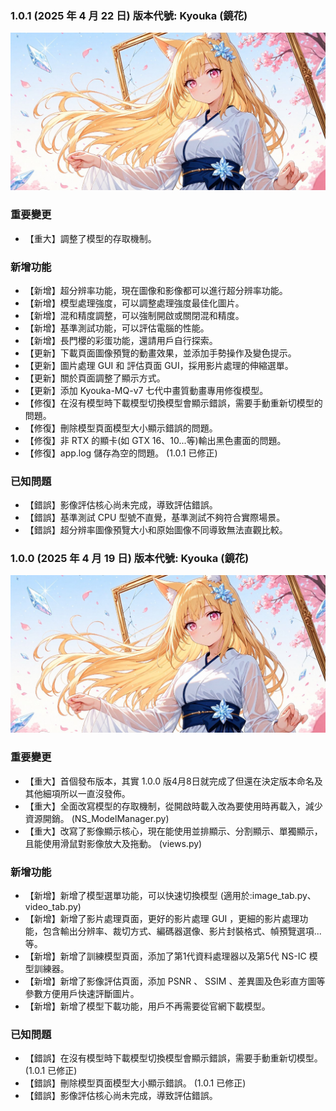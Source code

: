 ### 1.0.1 (2025 年 4 月 22 日) 版本代號: Kyouka (鏡花)
![t2i](https://github.com/AmanoShizukikun/Nagato-Sakura-Image-Charm/blob/main/assets/preview/1.0.0.jpg)
### 重要變更
- 【重大】調整了模型的存取機制。
### 新增功能
- 【新增】超分辨率功能，現在圖像和影像都可以進行超分辨率功能。
- 【新增】模型處理強度，可以調整處理強度最佳化圖片。
- 【新增】混和精度調整，可以強制開啟或關閉混和精度。
- 【新增】基準測試功能，可以評估電腦的性能。
- 【新增】長門櫻的彩蛋功能，還請用戶自行探索。
- 【更新】下載頁面圖像預覽的動畫效果，並添加手勢操作及變色提示。
- 【更新】圖片處理 GUI 和 評估頁面 GUI，採用影片處理的伸縮選單。
- 【更新】關於頁面調整了顯示方式。
- 【更新】添加 Kyouka-MQ-v7 七代中畫質動畫專用修復模型。
- 【修復】在沒有模型時下載模型切換模型會顯示錯誤，需要手動重新切模型的問題。
- 【修復】刪除模型頁面模型大小顯示錯誤的問題。
- 【修復】非 RTX 的顯卡(如 GTX 16、10...等)輸出黑色畫面的問題。
- 【修復】app.log 儲存為空的問題。 (1.0.1 已修正)
### 已知問題
- 【錯誤】影像評估核心尚未完成，導致評估錯誤。
- 【錯誤】基準測試 CPU 型號不直覺，基準測試不夠符合實際場景。
- 【錯誤】超分辨率圖像預覽大小和原始圖像不同導致無法直觀比較。

### 1.0.0 (2025 年 4 月 19 日) 版本代號: Kyouka (鏡花)
![t2i](https://github.com/AmanoShizukikun/Nagato-Sakura-Image-Charm/blob/main/assets/preview/1.0.0.jpg)
### 重要變更
- 【重大】首個發布版本，其實 1.0.0 版4月8日就完成了但還在決定版本命名及其他細項所以一直沒發佈。
- 【重大】全面改寫模型的存取機制，從開啟時載入改為要使用時再載入，減少資源開銷。 (NS_ModelManager.py)
- 【重大】改寫了影像顯示核心，現在能使用並排顯示、分割顯示、單獨顯示，且能使用滑鼠對影像放大及拖動。 (views.py)
### 新增功能
- 【新增】新增了模型選單功能，可以快速切換模型 (適用於:image_tab.py、video_tab.py)
- 【新增】新增了影片處理頁面，更好的影片處理 GUI ，更細的影片處理功能，包含輸出分辨率、裁切方式、編碼器選像、影片封裝格式、幀預覽選項...等。
- 【新增】新增了訓練模型頁面，添加了第1代資料處理器以及第5代 NS-IC 模型訓練器。
- 【新增】新增了影像評估頁面，添加 PSNR 、 SSIM 、差異圖及色彩直方圖等參數方便用戶快速評斷圖片。
- 【新增】新增了模型下載功能，用戶不再需要從官網下載模型。 
### 已知問題
- 【錯誤】在沒有模型時下載模型切換模型會顯示錯誤，需要手動重新切模型。 (1.0.1 已修正)
- 【錯誤】刪除模型頁面模型大小顯示錯誤。 (1.0.1 已修正)
- 【錯誤】影像評估核心尚未完成，導致評估錯誤。